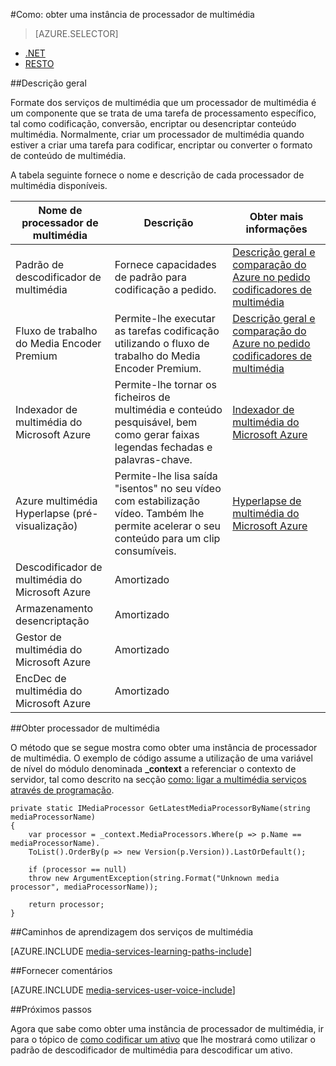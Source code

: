 <properties 
    pageTitle="Como criar um processador de multimédia | Microsoft Azure" 
    description="Saiba como criar um componente de processador de multimédia para codificar, converter o formato, encriptar ou desencriptar conteúdo multimédia para serviços de multimédia do Azure. Exemplos de código são gravados no c# e utilizam o SDK de serviços de multimédia para .NET." 
    services="media-services" 
    documentationCenter="" 
    authors="juliako" 
    manager="erikre" 
    editor=""/>

<tags 
    ms.service="media-services" 
    ms.workload="media" 
    ms.tgt_pltfrm="na" 
    ms.devlang="na" 
    ms.topic="article" 
    ms.date="09/26/2016" 
    ms.author="juliako"/>


#<a name="how-to-get-a-media-processor-instance"></a>Como: obter uma instância de processador de multimédia

> [AZURE.SELECTOR]
- [.NET](media-services-get-media-processor.md)
- [RESTO](media-services-rest-get-media-processor.md)


##<a name="overview"></a>Descrição geral

Formate dos serviços de multimédia que um processador de multimédia é um componente que se trata de uma tarefa de processamento específico, tal como codificação, conversão, encriptar ou desencriptar conteúdo multimédia. Normalmente, criar um processador de multimédia quando estiver a criar uma tarefa para codificar, encriptar ou converter o formato de conteúdo de multimédia.

A tabela seguinte fornece o nome e descrição de cada processador de multimédia disponíveis.

Nome de processador de multimédia|Descrição|Obter mais informações
---|---|---
Padrão de descodificador de multimédia|Fornece capacidades de padrão para codificação a pedido. |[Descrição geral e comparação do Azure no pedido codificadores de multimédia](media-services-encode-asset.md)
Fluxo de trabalho do Media Encoder Premium|Permite-lhe executar as tarefas codificação utilizando o fluxo de trabalho do Media Encoder Premium.|[Descrição geral e comparação do Azure no pedido codificadores de multimédia](media-services-encode-asset.md)
Indexador de multimédia do Microsoft Azure| Permite-lhe tornar os ficheiros de multimédia e conteúdo pesquisável, bem como gerar faixas legendas fechadas e palavras-chave.|[Indexador de multimédia do Microsoft Azure](media-services-index-content.md)
Azure multimédia Hyperlapse (pré-visualização)|Permite-lhe lisa saída "isentos" no seu vídeo com estabilização vídeo. Também lhe permite acelerar o seu conteúdo para um clip consumíveis.|[Hyperlapse de multimédia do Microsoft Azure](media-services-hyperlapse-content.md)
Descodificador de multimédia do Microsoft Azure|Amortizado
Armazenamento desencriptação| Amortizado|
Gestor de multimédia do Microsoft Azure|Amortizado|
EncDec de multimédia do Microsoft Azure|Amortizado|

##<a name="get-media-processor"></a>Obter processador de multimédia

O método que se segue mostra como obter uma instância de processador de multimédia. O exemplo de código assume a utilização de uma variável de nível do módulo denominada **_context** a referenciar o contexto de servidor, tal como descrito na secção [como: ligar a multimédia serviços através de programação](media-services-dotnet-connect-programmatically.md).

    private static IMediaProcessor GetLatestMediaProcessorByName(string mediaProcessorName)
    {
        var processor = _context.MediaProcessors.Where(p => p.Name == mediaProcessorName).
        ToList().OrderBy(p => new Version(p.Version)).LastOrDefault();
        
        if (processor == null)
        throw new ArgumentException(string.Format("Unknown media processor", mediaProcessorName));
        
        return processor;
    }


##<a name="media-services-learning-paths"></a>Caminhos de aprendizagem dos serviços de multimédia

[AZURE.INCLUDE [media-services-learning-paths-include](../../includes/media-services-learning-paths-include.md)]

##<a name="provide-feedback"></a>Fornecer comentários

[AZURE.INCLUDE [media-services-user-voice-include](../../includes/media-services-user-voice-include.md)]

##<a name="next-steps"></a>Próximos passos

Agora que sabe como obter uma instância de processador de multimédia, ir para o tópico de [como codificar um ativo](media-services-dotnet-encode-with-media-encoder-standard.md) que lhe mostrará como utilizar o padrão de descodificador de multimédia para descodificar um ativo.


